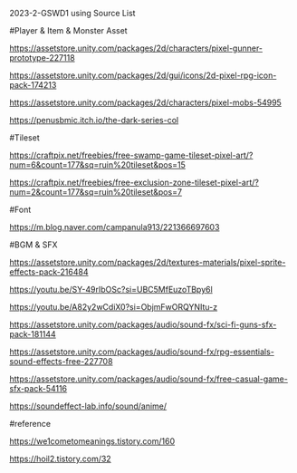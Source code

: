 2023-2-GSWD1
using Source List





#Player & Item & Monster Asset

https://assetstore.unity.com/packages/2d/characters/pixel-gunner-prototype-227118

https://assetstore.unity.com/packages/2d/gui/icons/2d-pixel-rpg-icon-pack-174213

https://assetstore.unity.com/packages/2d/characters/pixel-mobs-54995

https://penusbmic.itch.io/the-dark-series-col




#Tileset

https://craftpix.net/freebies/free-swamp-game-tileset-pixel-art/?num=6&count=177&sq=ruin%20tileset&pos=15

https://craftpix.net/freebies/free-exclusion-zone-tileset-pixel-art/?num=2&count=177&sq=ruin%20tileset&pos=7




#Font

https://m.blog.naver.com/campanula913/221366697603




#BGM & SFX

https://assetstore.unity.com/packages/2d/textures-materials/pixel-sprite-effects-pack-216484

https://youtu.be/SY-49rIbOSc?si=UBC5MfEuzoTBpy6l

https://youtu.be/A82y2wCdiX0?si=ObjmFwORQYNItu-z

https://assetstore.unity.com/packages/audio/sound-fx/sci-fi-guns-sfx-pack-181144

https://assetstore.unity.com/packages/audio/sound-fx/rpg-essentials-sound-effects-free-227708

https://assetstore.unity.com/packages/audio/sound-fx/free-casual-game-sfx-pack-54116

https://soundeffect-lab.info/sound/anime/




#reference

https://we1cometomeanings.tistory.com/160

https://hoil2.tistory.com/32
